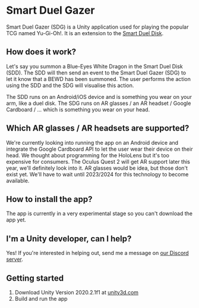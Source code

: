 # Smart Duel Gazer

Smart Duel Gazer (SDG) is a Unity application used for playing the popular TCG named Yu-Gi-Oh!. It is an extension to the [Smart Duel Disk][Smart Duel Disk].

## How does it work?

Let's say you summon a Blue-Eyes White Dragon in the Smart Duel Disk (SDD). The SDD will then send an event to the Smart Duel Gazer (SDG) to let it know that a BEWD has been summoned. The user performs the action using the SDD and the SDG will visualise this action.

The SDD runs on an Android/iOS device and is something you wear on your arm, like a duel disk. The SDG runs on AR glasses / an AR headset / Google Cardboard / ... which is something you wear on your head.

## Which AR glasses / AR headsets are supported?

We're currently looking into running the app on an Android device and integrate the Google Cardboard API to let the user wear their device on their head. We thought about programming for the HoloLens but it's too expensive for consumers. The Oculus Quest 2 will get AR support later this year, we'll definitely look into it. AR glasses would be idea, but those don't exist yet. We'll have to wait until 2023/2024 for this technology to become available.

## How to install the app?

The app is currently in a very experimental stage so you can't download the app yet.

## I'm a Unity developer, can I help?

Yes! If you're interested in helping out, send me a message on [our Discord server][Discord link].

## Getting started

1. Download Unity Version 2020.2.1f1 at [unity3d.com][Unity download]
2. Build and run the app

[Smart Duel Disk]: https://github.com/BramDC3/smart_duel_disk
[Discord link]: https://discord.gg/XCcfcbBcjE
[Unity download]: https://unity3d.com/get-unity/download
